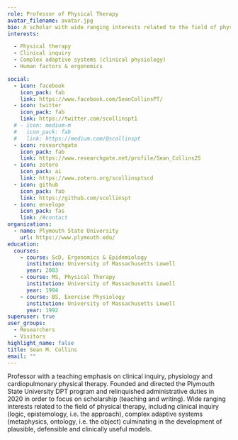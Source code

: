 ```yaml
---
role: Professor of Physical Therapy
avatar_filename: avatar.jpg
bio: A scholar with wide ranging interests related to the field of physical therapy, including clinical inquiry (logic, epistemology, i.e. the approach), complex adaptive systems (metaphysics, ontology, i.e. the object) culminating in the development of plausible, defensible and clinically useful models.
interests:

  - Physical therapy
  - Clinical inquiry
  - Complex adaptive systems (clinical physiology)
  - Human factors & ergonomics

social:
  - icon: facebook
    icon_pack: fab
    link: https://www.facebook.com/SeanCollinsPT/
  - icon: twitter
    icon_pack: fab
    link: https://twitter.com/scollinspt1
  # - icon: medium-m
  #   icon_pack: fab
  #   link: https://medium.com/@scollinspt
  - icon: researchgate
    icon_pack: fab
    link: https://www.researchgate.net/profile/Sean_Collins25
  - icon: zotero
    icon_pack: ai
    link: https://www.zotero.org/scollinsptscd
  - icon: github
    icon_pack: fab
    link: https://github.com/scollinspt
  - icon: envelope
    icon_pack: fas
    link: /#contact
organizations:
  - name: Plymouth State University
    url: https://www.plymouth.edu/
education:
  courses:
    - course: ScD, Ergonomics & Epidemiology
      institution: University of Massachusetts Lowell
      year: 2003
    - course: MS, Physical Therapy
      institution: University of Massachusetts Lowell
      year: 1994
    - course: BS, Exercise Physiology
      institution: University of Massachusetts Lowell
      year: 1992
superuser: true
user_groups:
  - Researchers
  - Visitors
highlight_name: false
title: Sean M. Collins
email: ""
---
```


Professor with a teaching emphasis on clinical inquiry, physiology and cardiopulmonary physical therapy. Founded and directed the Plymouth State University DPT program and relinquished administrative duties in 2020 in order to focus on scholarship (teaching and writing). Wide ranging interests related to the field of physical therapy, including clinical inquiry (logic, epistemology, i.e. the approach), complex adaptive systems (metaphysics, ontology, i.e. the object) culminating in the development of plausible, defensible and clinically useful models.

